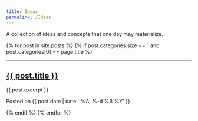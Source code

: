 ```yaml
---
title: Ideas
permalink: /Ideas
---
```


A collection of ideas and concepts that one day may materialize.

{% for post in site.posts %}
{% if post.categories.size == 1 and post.categories[0] == page.title %}
<hr>
<h2><a href="{{ post.url | relative_url }}">{{ post.title }}</a></h2>
<p>{{ post.excerpt }}</p>
<p class="post-timestamp">Posted on {{ post.date | date: '%A, %-d %B %Y' }}</p>
{% endif %}
{% endfor %}
